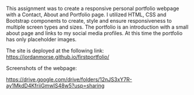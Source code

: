 This assignment was to create a responsive personal portfolio webpage with a Contact, About and Portfolio page. I utilized HTML, CSS and Bootstrap components to create, style and ensure responsiveness to multiple screen types and sizes. The portfolio is an introduction with a small about page and links to my social media profiles. At this time the portfolio has only placeholder images.

The site is deployed at the following link: https://jordanmorse.github.io/firstportfolio/

Screenshots of the webpage: 

https://drive.google.com/drive/folders/12nJS3xY7R-ay1MkdD4KfriiGmwIS48w5?usp=sharing



